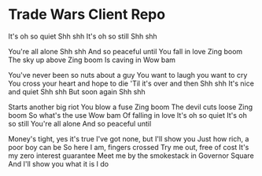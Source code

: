 # Trade Wars Client Repo

It's oh so quiet
Shh shh
It's oh so still
Shh shh

You're all alone
Shh shh
And so peaceful until
You fall in love
Zing boom
The sky up above
Zing boom
Is caving in
Wow bam

You've never been so nuts about a guy
You want to laugh you want to cry
You cross your heart and hope to die
'Til it's over and then
Shh shh
It's nice and quiet
Shh shh
But soon again
Shh shh

Starts another big riot
You blow a fuse
Zing boom
The devil cuts loose
Zing boom
So what's the use
Wow bam
Of falling in love
It's oh so quiet
It's oh so still
You're all alone
And so peaceful until

Money's tight, yes it's true
I've got none, but I'll show you
Just how rich, a poor boy can be
So here I am, fingers crossed
Try me out, free of cost
It's my zero interest guarantee
Meet me by the smokestack in Governor Square
And I'll show you what it is I do


